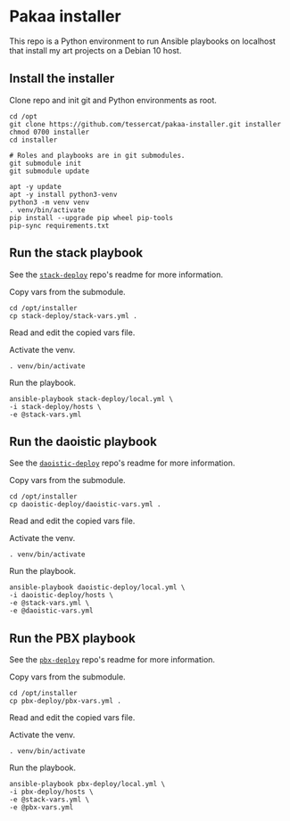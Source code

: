 # Pakaa installer

This repo is
a Python environment
to run Ansible playbooks
on localhost
that install my art projects
on a Debian 10 host.


## Install the installer

Clone repo and init git and Python environments as root.

    cd /opt
    git clone https://github.com/tessercat/pakaa-installer.git installer
    chmod 0700 installer
    cd installer

    # Roles and playbooks are in git submodules.
    git submodule init
    git submodule update

    apt -y update
    apt -y install python3-venv
    python3 -m venv venv
    . venv/bin/activate
    pip install --upgrade pip wheel pip-tools
    pip-sync requirements.txt


## Run the stack playbook

See the
[`stack-deploy`](https://github.com/tessercat/stack-deploy)
repo's readme
for more information.

Copy vars from the submodule.

    cd /opt/installer
    cp stack-deploy/stack-vars.yml .

Read and edit the copied vars file.

Activate the venv.

    . venv/bin/activate

Run the playbook.

    ansible-playbook stack-deploy/local.yml \
    -i stack-deploy/hosts \
    -e @stack-vars.yml


## Run the daoistic playbook

See the
[`daoistic-deploy`](https://github.com/tessercat/daoistic-deploy)
repo's readme
for more information.

Copy vars from the submodule.

    cd /opt/installer
    cp daoistic-deploy/daoistic-vars.yml .

Read and edit the copied vars file.

Activate the venv.

    . venv/bin/activate

Run the playbook.

    ansible-playbook daoistic-deploy/local.yml \
    -i daoistic-deploy/hosts \
    -e @stack-vars.yml \
    -e @daoistic-vars.yml


## Run the PBX playbook

See the
[`pbx-deploy`](https://github.com/tessercat/pbx-deploy)
repo's readme
for more information.

Copy vars from the submodule.

    cd /opt/installer
    cp pbx-deploy/pbx-vars.yml .

Read and edit the copied vars file.

Activate the venv.

    . venv/bin/activate

Run the playbook.

    ansible-playbook pbx-deploy/local.yml \
    -i pbx-deploy/hosts \
    -e @stack-vars.yml \
    -e @pbx-vars.yml
